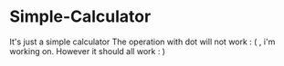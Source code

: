 # Simple-Calculator
It's just a simple calculator
The operation with dot will not work : ( , i'm working on.
However it should all work : )
